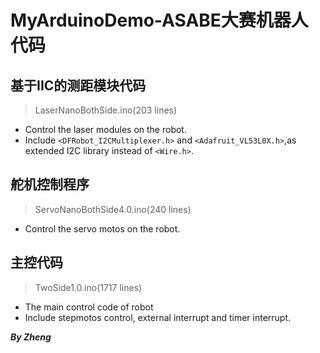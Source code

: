# MyArduinoDemo-ASABE大赛机器人代码
## 基于IIC的测距模块代码
> LaserNanoBothSide.ino(203 lines)
 - Control the laser modules on the robot.
 - Include `<DFRobot_I2CMultiplexer.h>` and `<Adafruit_VL53L0X.h>`,as extended I2C library instead of `<Wire.h>`.
## 舵机控制程序
> ServoNanoBothSide4.0.ino(240 lines)
 - Control the servo motos on the robot.
## 主控代码
>TwoSide1.0.ino(1717 lines)
- The main control code of robot
- Include stepmotos control, external interrupt and timer interrupt.

***By  Zheng*** 

